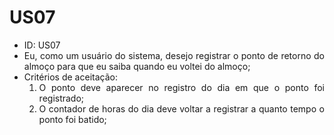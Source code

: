 # US07

<ul>
<li> ID: US07</li>
<li align="justify">Eu, como um usuário do sistema, desejo registrar o ponto de retorno do almoço para que eu saiba quando eu voltei do almoço;</li>
<li align="justify"> Critérios de aceitação:
    <ol>
    <li> O ponto deve aparecer no registro do dia em que o ponto foi registrado;</li>
    <li> O contador de horas do dia deve voltar a registrar a quanto tempo o ponto foi batido;</li>
    </ol>
</ul>